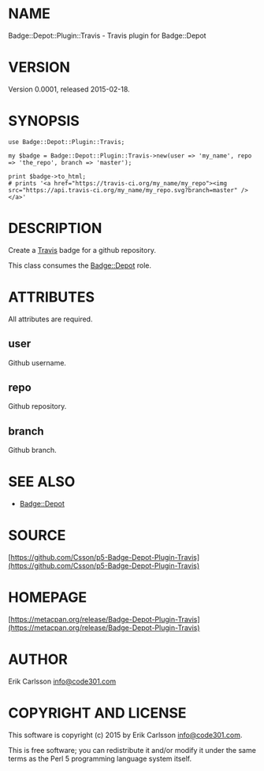 # NAME

Badge::Depot::Plugin::Travis - Travis plugin for Badge::Depot

# VERSION

Version 0.0001, released 2015-02-18.

# SYNOPSIS

    use Badge::Depot::Plugin::Travis;

    my $badge = Badge::Depot::Plugin::Travis->new(user => 'my_name', repo => 'the_repo', branch => 'master');

    print $badge->to_html;
    # prints '<a href="https://travis-ci.org/my_name/my_repo"><img src="https://api.travis-ci.org/my_name/my_repo.svg?branch=master" /></a>'

# DESCRIPTION

Create a [Travis](https://travis-ci.org) badge for a github repository.

This class consumes the [Badge::Depot](https://metacpan.org/pod/Badge::Depot) role.

# ATTRIBUTES

All attributes are required.

## user

Github username.

## repo

Github repository.

## branch

Github branch.

# SEE ALSO

- [Badge::Depot](https://metacpan.org/pod/Badge::Depot)

# SOURCE

[https://github.com/Csson/p5-Badge-Depot-Plugin-Travis](https://github.com/Csson/p5-Badge-Depot-Plugin-Travis)

# HOMEPAGE

[https://metacpan.org/release/Badge-Depot-Plugin-Travis](https://metacpan.org/release/Badge-Depot-Plugin-Travis)

# AUTHOR

Erik Carlsson <info@code301.com>

# COPYRIGHT AND LICENSE

This software is copyright (c) 2015 by Erik Carlsson <info@code301.com>.

This is free software; you can redistribute it and/or modify it under
the same terms as the Perl 5 programming language system itself.
